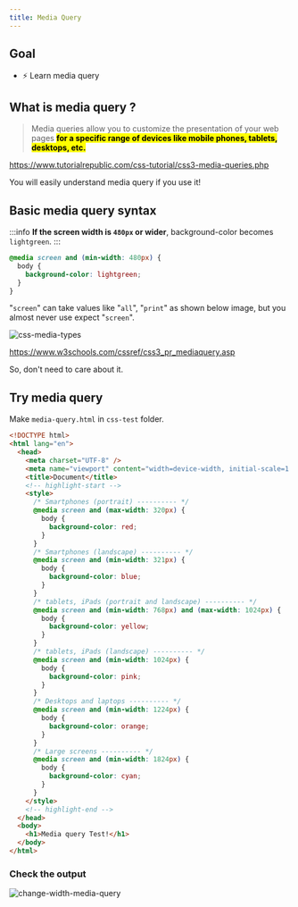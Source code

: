 ```yaml
---
title: Media Query
---
```


## Goal
- ⚡ Learn media query

## What is media query ?

> Media queries allow you to customize the presentation of your web pages <mark>**for a specific range of devices like mobile phones, tablets, desktops, etc.**</mark>

https://www.tutorialrepublic.com/css-tutorial/css3-media-queries.php

You will easily understand media query if you use it!

## Basic media query syntax

:::info
**If the screen width is `480px` or wider**, background-color becomes `lightgreen`.
:::

```css
@media screen and (min-width: 480px) {
  body {
    background-color: lightgreen;
  }
}
```

"`screen`" can take values like "`all`", "`print`" as shown below image, but you almost never use expect "`screen`".

![css-media-types](https://storage.googleapis.com/coderhackers-assets/docs/img/2020-04-28-21-56-24.png)

https://www.w3schools.com/cssref/css3_pr_mediaquery.asp

So, don't need to care about it.


## Try media query

Make `media-query.html` in `css-test` folder.

```html title="media-query.html"
<!DOCTYPE html>
<html lang="en">
  <head>
    <meta charset="UTF-8" />
    <meta name="viewport" content="width=device-width, initial-scale=1.0" />
    <title>Document</title>
    <!-- highlight-start -->
    <style>
      /* Smartphones (portrait) ---------- */
      @media screen and (max-width: 320px) {
        body {
          background-color: red;
        }
      }
      /* Smartphones (landscape) ---------- */
      @media screen and (min-width: 321px) {
        body {
          background-color: blue;
        }
      }
      /* tablets, iPads (portrait and landscape) ---------- */
      @media screen and (min-width: 768px) and (max-width: 1024px) {
        body {
          background-color: yellow;
        }
      }
      /* tablets, iPads (landscape) ---------- */
      @media screen and (min-width: 1024px) {
        body {
          background-color: pink;
        }
      }
      /* Desktops and laptops ---------- */
      @media screen and (min-width: 1224px) {
        body {
          background-color: orange;
        }
      }
      /* Large screens ---------- */
      @media screen and (min-width: 1824px) {
        body {
          background-color: cyan;
        }
      }
    </style>
    <!-- highlight-end -->
  </head>
  <body>
    <h1>Media query Test!</h1>
  </body>
</html>

```

### Check the output
![change-width-media-query](https://storage.googleapis.com/coderhackers-assets/docs/img/20200508_072257.gif)
